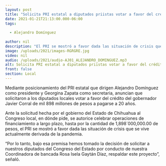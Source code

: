 ```yaml
---
layout: post
title: "Solicita PRI estatal a diputados priistas votar a favor del crédito de Corral"
date: 2021-01-21T21:13:00.000-06:00
tags:
  
  - Alejandro Domínguez
  
author: nil
description: "El PRI se mostró a favor dada las situación de crisis que se vive actualmente derivada de la pandemia"
image: /uploads/2021/images-RGRGRE.jpg
video: nil
audio: /uploads/2021/audio-AJ01_ALEJANDRO_DOMINGUEZ.mp3
alt: Solicita PRI estatal a diputados priistas votar a favor del crédito de Corral
front: false
section: Local
---
```


Mediante posicionamiento del PRI estatal que dirigen Alejandro Domínguez como presidente y Georgina Zapata como secretaria, anuncian que solicitaron a los diputados locales votar a favor del crédito del gobernador Javier Corral de mil 898 millones de pesos a pagarse a 20 años.

Ante la solicitud hecha por el gobierno del Estado de Chihuahua al Congreso local, en dónde pide, se autorice celebrar operaciones de financiamiento a largo plazo, hasta por la cantidad de 1,898´000,000.00 de pesos, el PRI se mostró a favor dada las situación de crisis que se vive actualmente derivada de la pandemia.
   
“Por lo tanto, bajo esa premisa hemos tomado la decisión  de solicitar a nuestros diputados del Congreso del Estado por conducto de nuestra Coordinadora de bancada Rosa Isela Gaytán Díaz, respaldar este proyecto”, señaló.
